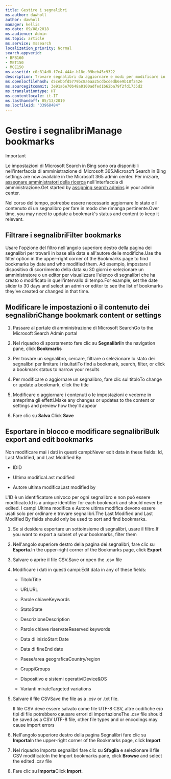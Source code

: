 ```yaml
---
title: Gestire i segnalibri
ms.author: dawholl
author: dawholl
manager: kellis
ms.date: 09/08/2018
ms.audience: Admin
ms.topic: article
ms.service: mssearch
localization_priority: Normal
search.appverid:
- BFB160
- MET150
- MOE150
ms.assetid: c0c814d0-f7e4-444e-b18e-09beb45c9322
description: Trovare segnalibri da aggiornare e modi per modificare in blocco i risultati di segnalibri per Microsoft Search
ms.openlocfilehash: d5cebbfd5779bc8a6aa25cdbcdedb6e9b18f242e
ms.sourcegitcommit: 3e91a6e70b48a0100adfed1b62ba79f2fd1735d2
ms.translationtype: HT
ms.contentlocale: it-IT
ms.lasthandoff: 05/13/2019
ms.locfileid: "33968484"
---
```

# <a name="manage-bookmarks"></a><span data-ttu-id="83496-103">Gestire i segnalibri</span><span class="sxs-lookup"><span data-stu-id="83496-103">Manage bookmarks</span></span>

> [!IMPORTANT]
> <span data-ttu-id="83496-104">Le impostazioni di Microsoft Search in Bing sono ora disponibili nell'interfaccia di amministrazione di Microsoft 365.</span><span class="sxs-lookup"><span data-stu-id="83496-104">Microsoft Search in Bing settings are now available in the Microsoft 365 admin center.</span></span> <span data-ttu-id="83496-105">Per iniziare, [assegnare amministratori della ricerca](https://docs.microsoft.com/it-IT/microsoftsearch/setup-microsoft-search#step-2-assign-search-admin-and-search-editor) nell'interfaccia di amministrazione.</span><span class="sxs-lookup"><span data-stu-id="83496-105">Get started by [assigning search admins](https://docs.microsoft.com/en-us/microsoftsearch/setup-microsoft-search#step-2-assign-search-admin-and-search-editor) in your admin center.</span></span>
    
<span data-ttu-id="83496-106">Nel corso del tempo, potrebbe essere necessario aggiornare lo stato e il contenuto di un segnalibro per fare in modo che rimanga pertinente.</span><span class="sxs-lookup"><span data-stu-id="83496-106">Over time, you may need to update a bookmark's status and content to keep it relevant.</span></span> 
  
## <a name="filter-bookmarks"></a><span data-ttu-id="83496-107">Filtrare i segnalibri</span><span class="sxs-lookup"><span data-stu-id="83496-107">Filter bookmarks</span></span>

<span data-ttu-id="83496-108">Usare l'opzione del filtro nell'angolo superiore destro della pagina dei segnalibri per trovarli in base alla data e all'autore delle modifiche.</span><span class="sxs-lookup"><span data-stu-id="83496-108">Use the filter option in the upper-right corner of the Bookmarks page to find bookmarks by date and who modified them.</span></span> <span data-ttu-id="83496-109">Ad esempio, impostare il dispositivo di scorrimento della data su 30 giorni e selezionare un amministratore o un editor per visualizzare l'elenco di segnalibri che ha creato o modificato in quell'intervallo di tempo.</span><span class="sxs-lookup"><span data-stu-id="83496-109">For example, set the date slider to 30 days and select an admin or editor to see the list of bookmarks they've created or changed in that time.</span></span>
  
## <a name="change-bookmark-content-or-settings"></a><span data-ttu-id="83496-110">Modificare le impostazioni o il contenuto dei segnalibri</span><span class="sxs-lookup"><span data-stu-id="83496-110">Change bookmark content or settings</span></span>

1. <span data-ttu-id="83496-111">Passare al portale di amministrazione di Microsoft Search</span><span class="sxs-lookup"><span data-stu-id="83496-111">Go to the Microsoft Search Admin portal</span></span>
    
2. <span data-ttu-id="83496-112">Nel riquadro di spostamento fare clic su **Segnalibri**</span><span class="sxs-lookup"><span data-stu-id="83496-112">In the navigation pane, click **Bookmarks**</span></span>
    
3. <span data-ttu-id="83496-113">Per trovare un segnalibro, cercare, filtrare o selezionare lo stato dei segnalibri per limitare i risultati</span><span class="sxs-lookup"><span data-stu-id="83496-113">To find a bookmark, search, filter, or click a bookmark status to narrow your results</span></span>
    
4. <span data-ttu-id="83496-114">Per modificare o aggiornare un segnalibro, fare clic sul titolo</span><span class="sxs-lookup"><span data-stu-id="83496-114">To change or update a bookmark, click the title</span></span>
    
5. <span data-ttu-id="83496-115">Modificare o aggiornare i contenuti o le impostazioni e vederne in anteprima gli effetti.</span><span class="sxs-lookup"><span data-stu-id="83496-115">Make any changes or updates to the content or settings and preview how they'll appear</span></span> 
    
6. <span data-ttu-id="83496-116">Fare clic su **Salva**.</span><span class="sxs-lookup"><span data-stu-id="83496-116">Click **Save**</span></span>
    
## <a name="bulk-export-and-edit-bookmarks"></a><span data-ttu-id="83496-117">Esportare in blocco e modificare segnalibri</span><span class="sxs-lookup"><span data-stu-id="83496-117">Bulk export and edit bookmarks</span></span>

<span data-ttu-id="83496-118">Non modificare mai i dati in questi campi:</span><span class="sxs-lookup"><span data-stu-id="83496-118">Never edit data in these fields: Id, Last Modified, and Last Modified By</span></span>
  
- <span data-ttu-id="83496-119">ID</span><span class="sxs-lookup"><span data-stu-id="83496-119">ID</span></span>
    
- <span data-ttu-id="83496-120">Ultima modifica</span><span class="sxs-lookup"><span data-stu-id="83496-120">Last modified</span></span>
    
- <span data-ttu-id="83496-121">Autore ultima modifica</span><span class="sxs-lookup"><span data-stu-id="83496-121">Last modified by</span></span>
    
<span data-ttu-id="83496-122">L'ID è un identificatore univoco per ogni segnalibro e non può essere modificato.</span><span class="sxs-lookup"><span data-stu-id="83496-122">Id is a unique identifier for each bookmark and should never be edited.</span></span> <span data-ttu-id="83496-123">I campi Ultima modifica e Autore ultima modifica devono essere usati solo per ordinare e trovare segnalibri.</span><span class="sxs-lookup"><span data-stu-id="83496-123">The Last Modified and Last Modified By fields should only be used to sort and find bookmarks.</span></span>
  
1. <span data-ttu-id="83496-124">Se si desidera esportare un sottoinsieme di segnalibri, usare il filtro.</span><span class="sxs-lookup"><span data-stu-id="83496-124">If you want to export a subset of your bookmarks, filter them</span></span>
    
2. <span data-ttu-id="83496-125">Nell'angolo superiore destro della pagina dei segnalibri, fare clic su **Esporta**.</span><span class="sxs-lookup"><span data-stu-id="83496-125">In the upper-right corner of the Bookmarks page, click **Export**</span></span>
    
3. <span data-ttu-id="83496-126">Salvare o aprire il file CSV.</span><span class="sxs-lookup"><span data-stu-id="83496-126">Save or open the .csv file</span></span>
    
4. <span data-ttu-id="83496-127">Modificare i dati in questi campi:</span><span class="sxs-lookup"><span data-stu-id="83496-127">Edit data in any of these fields:</span></span>
   - <span data-ttu-id="83496-128">Titolo</span><span class="sxs-lookup"><span data-stu-id="83496-128">Title</span></span>
    
   - <span data-ttu-id="83496-129">URL</span><span class="sxs-lookup"><span data-stu-id="83496-129">URL</span></span>
    
   - <span data-ttu-id="83496-130">Parole chiave</span><span class="sxs-lookup"><span data-stu-id="83496-130">Keywords</span></span>
    
   - <span data-ttu-id="83496-131">Stato</span><span class="sxs-lookup"><span data-stu-id="83496-131">State</span></span>
    
   - <span data-ttu-id="83496-132">Descrizione</span><span class="sxs-lookup"><span data-stu-id="83496-132">Description</span></span>
    
   - <span data-ttu-id="83496-133">Parole chiave riservate</span><span class="sxs-lookup"><span data-stu-id="83496-133">Reserved keywords</span></span>
    
   - <span data-ttu-id="83496-134">Data di inizio</span><span class="sxs-lookup"><span data-stu-id="83496-134">Start Date</span></span>
    
   - <span data-ttu-id="83496-135">Data di fine</span><span class="sxs-lookup"><span data-stu-id="83496-135">End date</span></span>
    
   - <span data-ttu-id="83496-136">Paese/area geografica</span><span class="sxs-lookup"><span data-stu-id="83496-136">Country/region</span></span>
    
   - <span data-ttu-id="83496-137">Gruppi</span><span class="sxs-lookup"><span data-stu-id="83496-137">Groups</span></span>
    
   - <span data-ttu-id="83496-138">Dispositivo e sistemi operativi</span><span class="sxs-lookup"><span data-stu-id="83496-138">Device&amp;OS</span></span>
    
   - <span data-ttu-id="83496-139">Varianti mirate</span><span class="sxs-lookup"><span data-stu-id="83496-139">Targeted variations</span></span>
    
5. <span data-ttu-id="83496-140">Salvare il file CSV</span><span class="sxs-lookup"><span data-stu-id="83496-140">Save the file as a .csv or .txt file.</span></span>

    <span data-ttu-id="83496-141">Il file CSV deve essere salvato come file UTF-8 CSV, altre codifiche e/o tipi di file potrebbero causare errori di importazione</span><span class="sxs-lookup"><span data-stu-id="83496-141">The .csv file should be saved as a CSV UTF-8 file, other file types and or encodings may cause import errors</span></span>
    
6. <span data-ttu-id="83496-142">Nell'angolo superiore destro della pagina Segnalibri fare clic su **Importa**</span><span class="sxs-lookup"><span data-stu-id="83496-142">In the upper-right corner of the Bookmarks page, click **Import**</span></span>
    
7. <span data-ttu-id="83496-143">Nel riquadro Importa segnalibri fare clic su **Sfoglia** e selezionare il file CSV modificato</span><span class="sxs-lookup"><span data-stu-id="83496-143">In the Import bookmarks pane, click **Browse** and select the edited .csv file</span></span> 
    
8. <span data-ttu-id="83496-144">Fare clic su **Importa**</span><span class="sxs-lookup"><span data-stu-id="83496-144">Click **Import**.</span></span>